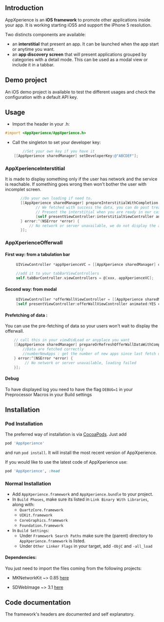 ## Introduction
AppXperience is an **iOS framework** to promote other applications inside your app. It is working starting iOS5 and support the iPhone 5 resolution. 

Two distincts components are available:
  - an **interstitial** that present an app. It can be launched when the app start or anytime you want. 
  - an **app discovery screen** that will present applications grouped by categories with a detail mode. This can be used as a modal view or include it in a tabbar.

## Demo project
An iOS demo project is available to test the different usages and check the configuration with a default API key.

## Usage

- Import the header in your .h:
``` objective-c
#import <AppXperience/AppXperience.h>
```

- Call the singleton to set your developer key:
``` objective-c
        //Set your own key if you have it
	[[AppXperience sharedManager] setDeveloperKey:@"ABCDEF"];
```

### AppXperienceInterstitial
It is made to display something only if the user has network and the service is reachable. If something goes wrong then won't bother the user with incomplet screen.

``` objective-c
       //Do your own loading if need to.
       [[AppXperience sharedManager] prepareInterstitialWithCompletion:^(UIViewController *interstitialViewController) {
              // We fetched with success the data, you can do post treatment data.
              // Present the interstitial when you are ready in our case with a presentViewController:
              [self presentViewController:interstitialViewController animated:YES completion:nil];
       } error:^(NSError *error) {
           // No network or server unavailable, we do not display the ad
       }];
```

### AppXperienceOfferwall

#### First way: from a tabulation bar

``` objective-c
     UIViewController *appXperienceVC = [[AppXperience sharedManager] offerWallViewControllerFromTabBar];

     //add it to your tabBarViewControllers
     self.tabBarController.viewControllers = @[xxx, appXperienceVC];
```

#### Second way: from modal

``` objective-c
     UIViewController *offerWallViewController = [[AppXperience sharedManager] offerWallViewControllerFromModal];
     [self presentViewController:offerWallViewController animated:YES completion:nil];
```

#### Prefetching of data : 
You can use the pre-fetching of data so your users won't wait to display the offerwall.

``` objective-c
    // call this in your viewDidLoad or anyplace you want
    [[AppXperience sharedManager] prepareOrRefreshOfferWallDataWithCompletion:^(NSNumber *numberNewApps) {
        //Data are fetched correctly
        //numberNewApps : get the number of new apps since last fetch of data. Use this to notify the user. 
    } error:^(NSError *error) {
         // No network or server unavailable, loading failed
    }];
```
#### Debug
To have displayed log you need to have the flag `DEBUG=1` in your Preprocessor Macros in your Build settings

## Installation
### Pod Installation

The preferred way of installation is via [CocoaPods](http://cocoapods.org). Just add

``` ruby
pod 'AppXperience'
```
and run `pod install`. It will install the most recent version of AppXperience.

If you would like to use the latest code of AppXperience use:

``` ruby
pod 'AppXperience', :head
```
### Normal Installation
- Add `AppXperience.framework` and `AppXperience.bundle` to your project.
- In `Build Phases`, make sure its listed in `Link Binary With Libraries`, along with:
  - `QuartzCore.framework`
  - `UIKit.framework`
  - `CoreGraphics.framework`
  - `Foundation.framework`
- In `Build Settings`:
  - Under `Framework Search Paths` make sure the (parent) directory to `AppXperience.framework` is listed.
  - Under `Other Linker Flags` in your target, add `-ObjC` and `-all_load`

#### Dependencies:

You just need to import the files coming from the following projects:
 - MKNetworkKit ~> 0.85
   [here](https://github.com/MugunthKumar/MKNetworkKit)

 - SDWebImage ~> 3.1
   [here](https://github.com/rs/SDWebImage)

## Code documentation
The framework's headers are documented and self explanatory.
